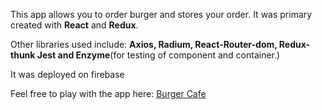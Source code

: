 This app allows you to order burger and stores your order.
It was primary created with **React** and **Redux**. 

Other libraries used include: **Axios, Radium, React-Router-dom, Redux-thunk Jest and Enzyme**(for testing of component and container.)

It was deployed on firebase

Feel free to play with the app here: [Burger Cafe](https://react-my-burger-cafe.firebaseapp.com/)
